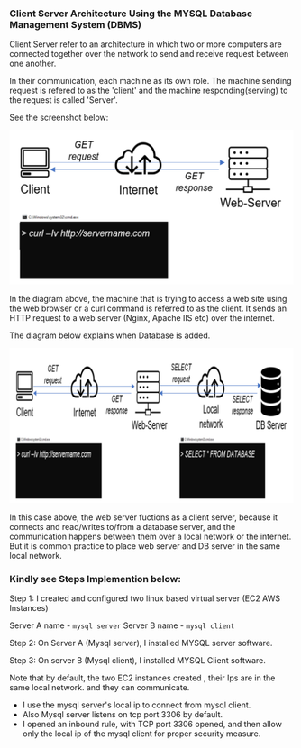 ### Client  Server Architecture Using the MYSQL Database Management System (DBMS)

Client Server refer to an architecture in which two or more computers are connected together over the network to send and receive request between one another.

In their communication, each machine as its own role. The machine sending request is refered to as the 'client' and the machine responding(serving) to the request is called 'Server'. 

See the screenshot below:


![Alt text](Images/client_server.PNG)


In the diagram above, the machine that is trying to access a web site using the web browser or a curl command is referred to as the client. It sends an HTTP request to a web server (Nginx, Apache IIS etc)
over the internet.

The diagram below explains when Database is added.


![Alt text](<Images/Server with database.PNG>)


In this case above, the web server fuctions as a client server, because it connects and read/writes to/from a database server, and the communication happens between them over a local network or the internet.
But it is common practice to place web server and DB server in the same local network.


### Kindly see Steps Implemention below:

Step 1: I created and configured two linux based virtual server (EC2 AWS Instances)

Server A name - `mysql server`
Server B name - `mysql client`

Step 2: On Server A (Mysql server), I installed MYSQL server software.

Step 3: On server B (Mysql client), I installed MYSQL Client software.

Note that by default, the two EC2 instances created , their Ips are in the same local network. and they can communicate.
 - I use the mysql server's local ip to connect from mysql client. 
 - Also Mysql server listens on tcp port 3306 by default.
 - I opened an inbound rule, with TCP port 3306 opened, and then allow only the local ip of the mysql client for proper security measure.  
